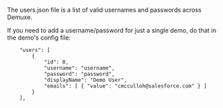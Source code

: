 The users.json file is a list of valid usernames and passwords across Demuxe.

If you need to add a username/password for just a single demo, do that in the demo's config file:

```
	"users": [
		{
			"id": 0,
			"username": "username",
			"password": "password",
			"displayName": "Demo User",
			"emails": [ { "value": "cmcculloh@salesforce.com" } ]
		}
	],
```